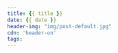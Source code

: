 ```yaml
---
title: {{ title }}
date: {{ date }}
header-img: "img/post-default.jpg"
cdn: 'header-on'
tags:
---
```

